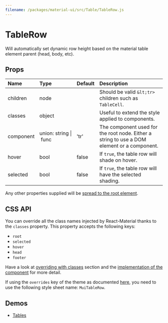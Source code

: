 ```yaml
---
filename: /packages/material-ui/src/Table/TableRow.js
---
```


<!--- This documentation is automatically generated, do not try to edit it. -->

# TableRow

Will automatically set dynamic row height
based on the material table element parent (head, body, etc).

## Props

| Name | Type | Default | Description |
|:-----|:-----|:--------|:------------|
| <span class="prop-name">children</span> | <span class="prop-type">node |  | Should be valid `&lt;tr>` children such as `TableCell`. |
| <span class="prop-name">classes</span> | <span class="prop-type">object |  | Useful to extend the style applied to components. |
| <span class="prop-name">component</span> | <span class="prop-type">union:&nbsp;string&nbsp;&#124;<br>&nbsp;func<br> | <span class="prop-default">'tr'</span> | The component used for the root node. Either a string to use a DOM element or a component. |
| <span class="prop-name">hover</span> | <span class="prop-type">bool | <span class="prop-default">false</span> | If `true`, the table row will shade on hover. |
| <span class="prop-name">selected</span> | <span class="prop-type">bool | <span class="prop-default">false</span> | If `true`, the table row will have the selected shading. |

Any other properties supplied will be [spread to the root element](/guides/api#spread).

## CSS API

You can override all the class names injected by React-Material thanks to the `classes` property.
This property accepts the following keys:
- `root`
- `selected`
- `hover`
- `head`
- `footer`

Have a look at [overriding with classes](/customization/overrides#overriding-with-classes) section
and the [implementation of the component](http://git.dev.sh.ctripcorp.com/sixthquake/react-material/tree/v1-beta/packages/material-ui/src/Table/TableRow.js)
for more detail.

If using the `overrides` key of the theme as documented
[here](/customization/themes#customizing-all-instances-of-a-component-type),
you need to use the following style sheet name: `MuiTableRow`.

## Demos

- [Tables](/demos/tables)

